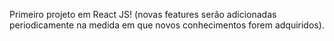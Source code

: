 Primeiro projeto em React JS! (novas features serão adicionadas periodicamente na medida em que novos conhecimentos forem adquiridos).

